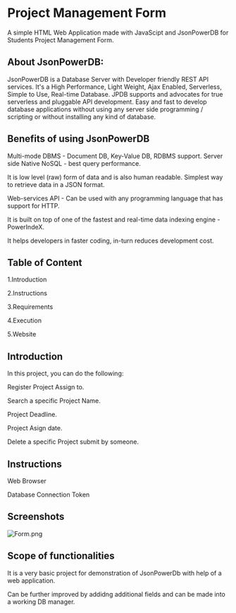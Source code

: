 
# Project Management Form



A simple HTML Web Application made with JavaScipt and JsonPowerDB for Students Project Management Form.




## About JsonPowerDB:

JsonPowerDB is a Database Server with Developer friendly REST API services. It's a High Performance, Light Weight, Ajax Enabled, Serverless, Simple to Use, Real-time Database.
JPDB supports and advocates for true serverless and pluggable API development.
Easy and fast to develop database applications without using any server side programming / scripting or without installing any kind of database.

## Benefits of using JsonPowerDB
Multi-mode DBMS - Document DB, Key-Value DB, RDBMS support.
Server side Native NoSQL - best query performance.

It is low level (raw) form of data and is also human readable.
Simplest way to retrieve data in a JSON format.

Web-services API - Can be used with any programming language that has support for HTTP.

It is built on top of one of the fastest and real-time data indexing engine - PowerIndeX.

It helps developers in faster coding, in-turn reduces development cost.
## Table of Content

1.Introduction

2.Instructions

3.Requirements

4.Execution

5.Website
## Introduction
In this project, you can do the following:

Register Project Assign to.

Search a specific Project Name.

Project Deadline.

Project Asign date.

Delete a specific Project submit by someone.

## Instructions
Web Browser

Database Connection Token

## Screenshots

![Form.png](https://via.placeholder.com/468x300?text=App+Screenshot+Here)


## Scope of functionalities
It is a very basic project for demonstration of JsonPowerDb with help of a web application.

Can be further improved by addidng additional fields and can be made into a working DB manager.
